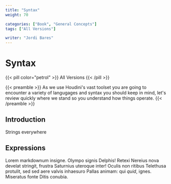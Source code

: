 ```yaml
---
title: "Syntax"
weight: 70

categories: ["Book", "General Concepts"]
tags: ["All Versions"]

writer: "Jordi Bares"
---
```


# Syntax

{{< pill color="petrol" >}}
All Versions
{{< /pill >}}

{{< preamble >}}
As we use Houdini's vast toolset you are going to encounter a variety of langugages and syntax you should keep in mind, let's review quickly where we stand so you understand how things operate.
{{< /preamble >}}

## Introduction

Strings everywhere

## Expressions

Lorem markdownum insigne. Olympo signis Delphis! Retexi Nereius nova develat
stringit, frustra Saturnius uteroque inter! Oculis non ritibus Telethusa
protulit, sed sed aere valvis inhaesuro Pallas animam: qui _quid_, ignes.
Miseratus fonte Ditis conubia.

